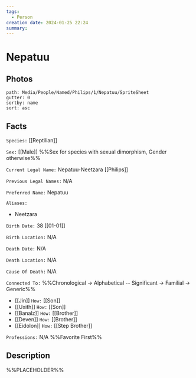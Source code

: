 ```yaml
---
tags:
  - Person
creation date: 2024-01-25 22:24
summary:
---
```

# Nepatuu

## Photos

```img-gallery
path: Media/People/Named/Philips/1/Nepatuu/SpriteSheet
gutter: 0
sortby: name
sort: asc
```

## Facts

`Species:` [[Reptilian]]

`Sex:` [[Male]] %%Sex for species with sexual dimorphism, Gender otherwise%%

`Current Legal Name:` Nepatuu-Neetzara [[Philips]]

`Previous Legal Names:` N/A

`Preferred Name:` Nepatuu

`Aliases:`
- Neetzara

`Birth Date:` 38 [[01-01]]

`Birth Location:` N/A

`Death Date:` N/A

`Death Location:` N/A

`Cause Of Death:` N/A

`Connected To:` %%Chronological -> Alphabetical -- Significant -> Familial -> Generic%%
- [[Jin]] `How:` [[Son]]
- [[Uxith]] `How:` [[Son]]
- [[Banalz]] `How:` [[Brother]]
- [[Deven]] `How:` [[Brother]]
- [[Eidolon]] `How:` [[Step Brother]]

`Professions:` N/A %%Favorite First%%


## Description

%%PLACEHOLDER%%
